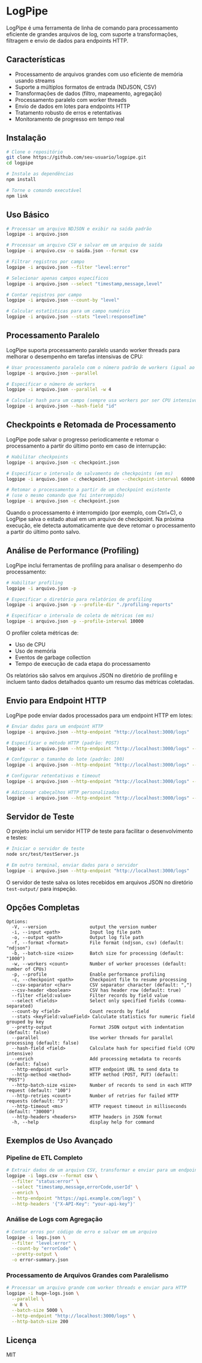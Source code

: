 # LogPipe

LogPipe é uma ferramenta de linha de comando para processamento eficiente de grandes arquivos de log, com suporte a transformações, filtragem e envio de dados para endpoints HTTP.

## Características

- Processamento de arquivos grandes com uso eficiente de memória usando streams
- Suporte a múltiplos formatos de entrada (NDJSON, CSV)
- Transformações de dados (filtro, mapeamento, agregação)
- Processamento paralelo com worker threads
- Envio de dados em lotes para endpoints HTTP
- Tratamento robusto de erros e retentativas
- Monitoramento de progresso em tempo real

## Instalação

```bash
# Clone o repositório
git clone https://github.com/seu-usuario/logpipe.git
cd logpipe

# Instale as dependências
npm install

# Torne o comando executável
npm link
```

## Uso Básico

```bash
# Processar um arquivo NDJSON e exibir na saída padrão
logpipe -i arquivo.json

# Processar um arquivo CSV e salvar em um arquivo de saída
logpipe -i arquivo.csv -o saida.json --format csv

# Filtrar registros por campo
logpipe -i arquivo.json --filter "level:error"

# Selecionar apenas campos específicos
logpipe -i arquivo.json --select "timestamp,message,level"

# Contar registros por campo
logpipe -i arquivo.json --count-by "level"

# Calcular estatísticas para um campo numérico
logpipe -i arquivo.json --stats "level:responseTime"
```

## Processamento Paralelo

LogPipe suporta processamento paralelo usando worker threads para melhorar o desempenho em tarefas intensivas de CPU:

```bash
# Usar processamento paralelo com o número padrão de workers (igual ao número de CPUs)
logpipe -i arquivo.json --parallel

# Especificar o número de workers
logpipe -i arquivo.json --parallel -w 4

# Calcular hash para um campo (sempre usa workers por ser CPU intensivo)
logpipe -i arquivo.json --hash-field "id"
```

## Checkpoints e Retomada de Processamento

LogPipe pode salvar o progresso periodicamente e retomar o processamento a partir do último ponto em caso de interrupção:

```bash
# Habilitar checkpoints
logpipe -i arquivo.json -c checkpoint.json

# Especificar o intervalo de salvamento de checkpoints (em ms)
logpipe -i arquivo.json -c checkpoint.json --checkpoint-interval 60000

# Retomar o processamento a partir de um checkpoint existente
# (use o mesmo comando que foi interrompido)
logpipe -i arquivo.json -c checkpoint.json
```

Quando o processamento é interrompido (por exemplo, com Ctrl+C), o LogPipe salva o estado atual em um arquivo de checkpoint. Na próxima execução, ele detecta automaticamente que deve retomar o processamento a partir do último ponto salvo.

## Análise de Performance (Profiling)

LogPipe inclui ferramentas de profiling para analisar o desempenho do processamento:

```bash
# Habilitar profiling
logpipe -i arquivo.json -p

# Especificar o diretório para relatórios de profiling
logpipe -i arquivo.json -p --profile-dir "./profiling-reports"

# Especificar o intervalo de coleta de métricas (em ms)
logpipe -i arquivo.json -p --profile-interval 10000
```

O profiler coleta métricas de:
- Uso de CPU
- Uso de memória
- Eventos de garbage collection
- Tempo de execução de cada etapa do processamento

Os relatórios são salvos em arquivos JSON no diretório de profiling e incluem tanto dados detalhados quanto um resumo das métricas coletadas.

## Envio para Endpoint HTTP

LogPipe pode enviar dados processados para um endpoint HTTP em lotes:

```bash
# Enviar dados para um endpoint HTTP
logpipe -i arquivo.json --http-endpoint "http://localhost:3000/logs"

# Especificar o método HTTP (padrão: POST)
logpipe -i arquivo.json --http-endpoint "http://localhost:3000/logs" --http-method "PUT"

# Configurar o tamanho do lote (padrão: 100)
logpipe -i arquivo.json --http-endpoint "http://localhost:3000/logs" --http-batch-size 50

# Configurar retentativas e timeout
logpipe -i arquivo.json --http-endpoint "http://localhost:3000/logs" --http-retries 5 --http-timeout 60000

# Adicionar cabeçalhos HTTP personalizados
logpipe -i arquivo.json --http-endpoint "http://localhost:3000/logs" --http-headers '{"Authorization": "Bearer token123"}'
```

## Servidor de Teste

O projeto inclui um servidor HTTP de teste para facilitar o desenvolvimento e testes:

```bash
# Iniciar o servidor de teste
node src/test/testServer.js

# Em outro terminal, enviar dados para o servidor
logpipe -i arquivo.json --http-endpoint "http://localhost:3000/logs"
```

O servidor de teste salva os lotes recebidos em arquivos JSON no diretório `test-output/` para inspeção.

## Opções Completas

```
Options:
  -V, --version                output the version number
  -i, --input <path>           Input log file path
  -o, --output <path>          Output log file path
  -f, --format <format>        File format (ndjson, csv) (default: "ndjson")
  -b, --batch-size <size>      Batch size for processing (default: "1000")
  -w, --workers <count>        Number of worker processes (default: number of CPUs)
  -p, --profile                Enable performance profiling
  -c, --checkpoint <path>      Checkpoint file to resume processing
  --csv-separator <char>       CSV separator character (default: ",")
  --csv-header <boolean>       CSV has header row (default: true)
  --filter <field:value>       Filter records by field value
  --select <fields>            Select only specified fields (comma-separated)
  --count-by <field>           Count records by field
  --stats <keyField:valueField> Calculate statistics for numeric field grouped by key
  --pretty-output              Format JSON output with indentation (default: false)
  --parallel                   Use worker threads for parallel processing (default: false)
  --hash-field <field>         Calculate hash for specified field (CPU intensive)
  --enrich                     Add processing metadata to records (default: false)
  --http-endpoint <url>        HTTP endpoint URL to send data to
  --http-method <method>       HTTP method (POST, PUT) (default: "POST")
  --http-batch-size <size>     Number of records to send in each HTTP request (default: "100")
  --http-retries <count>       Number of retries for failed HTTP requests (default: "3")
  --http-timeout <ms>          HTTP request timeout in milliseconds (default: "30000")
  --http-headers <headers>     HTTP headers in JSON format
  -h, --help                   display help for command
```

## Exemplos de Uso Avançado

### Pipeline de ETL Completo

```bash
# Extrair dados de um arquivo CSV, transformar e enviar para um endpoint HTTP
logpipe -i logs.csv --format csv \
  --filter "status:error" \
  --select "timestamp,message,errorCode,userId" \
  --enrich \
  --http-endpoint "https://api.example.com/logs" \
  --http-headers '{"X-API-Key": "your-api-key"}'
```

### Análise de Logs com Agregação

```bash
# Contar erros por código de erro e salvar em um arquivo
logpipe -i logs.json \
  --filter "level:error" \
  --count-by "errorCode" \
  --pretty-output \
  -o error-summary.json
```

### Processamento de Arquivos Grandes com Paralelismo

```bash
# Processar um arquivo grande com worker threads e enviar para HTTP
logpipe -i huge-logs.json \
  --parallel \
  -w 8 \
  --batch-size 5000 \
  --http-endpoint "http://localhost:3000/logs" \
  --http-batch-size 200
```

## Licença

MIT
